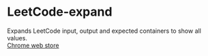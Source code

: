 # LeetCode-expand
Expands LeetCode input, output and expected containers to show all values.<br>
[Chrome web store](https://chrome.google.com/webstore/detail/leetcode-expand/haaijamkjllknjlkceandgjofhpoodce)
